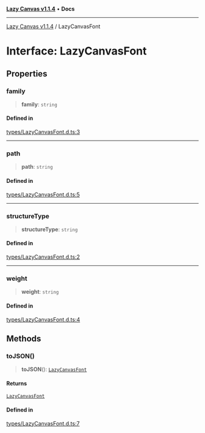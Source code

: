 [**Lazy Canvas v1.1.4**](../README.md) • **Docs**

***

[Lazy Canvas v1.1.4](../globals.md) / LazyCanvasFont

# Interface: LazyCanvasFont

## Properties

### family

> **family**: `string`

#### Defined in

[types/LazyCanvasFont.d.ts:3](https://github.com/Asayukiii/lazy-canvas-ts/blob/eede1ecae82026bf7ec8c2e6dc894fb1a062462a/src/types/LazyCanvasFont.d.ts#L3)

***

### path

> **path**: `string`

#### Defined in

[types/LazyCanvasFont.d.ts:5](https://github.com/Asayukiii/lazy-canvas-ts/blob/eede1ecae82026bf7ec8c2e6dc894fb1a062462a/src/types/LazyCanvasFont.d.ts#L5)

***

### structureType

> **structureType**: `string`

#### Defined in

[types/LazyCanvasFont.d.ts:2](https://github.com/Asayukiii/lazy-canvas-ts/blob/eede1ecae82026bf7ec8c2e6dc894fb1a062462a/src/types/LazyCanvasFont.d.ts#L2)

***

### weight

> **weight**: `string`

#### Defined in

[types/LazyCanvasFont.d.ts:4](https://github.com/Asayukiii/lazy-canvas-ts/blob/eede1ecae82026bf7ec8c2e6dc894fb1a062462a/src/types/LazyCanvasFont.d.ts#L4)

## Methods

### toJSON()

> **toJSON**(): [`LazyCanvasFont`](LazyCanvasFont.md)

#### Returns

[`LazyCanvasFont`](LazyCanvasFont.md)

#### Defined in

[types/LazyCanvasFont.d.ts:7](https://github.com/Asayukiii/lazy-canvas-ts/blob/eede1ecae82026bf7ec8c2e6dc894fb1a062462a/src/types/LazyCanvasFont.d.ts#L7)
